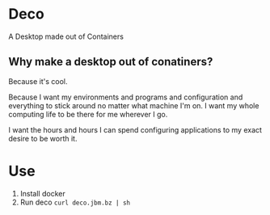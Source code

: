 # Deco
A Desktop made out of Containers

## Why make a desktop out of conatiners?
Because it's cool.

Because I want my environments and programs and configuration and everything to stick around no matter what machine I'm on. I want my whole computing life to be there for me wherever I go.

I want the hours and hours I can spend configuring applications to my exact desire to be worth it.

# Use
1. Install docker
1. Run deco `curl deco.jbm.bz | sh`
